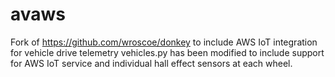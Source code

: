 # avaws
Fork of https://github.com/wroscoe/donkey to include AWS IoT integration for vehicle drive telemetry
vehicles.py has been modified to include support for AWS IoT service and individual hall effect sensors at each wheel.
